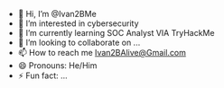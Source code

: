 - 👋 Hi, I’m @Ivan2BMe
- 👀 I’m interested in cybersecurity
- 🌱 I’m currently learning SOC Analyst VIA TryHackMe
- 💞️ I’m looking to collaborate on ...
- 📫 How to reach me Ivan2BAlive@Gmail.com
- 😄 Pronouns: He/Him
- ⚡ Fun fact: ...

<!---
Ivan2BMe/Ivan2BMe is a ✨ special ✨ repository because its `README.md` (this file) appears on your GitHub profile.
You can click the Preview link to take a look at your changes.
--->

